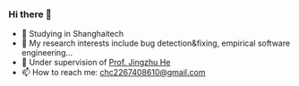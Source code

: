 ### Hi there 👋

- 🔭 Studying in Shanghaitech
- 🌱 My research interests include bug detection&fixing, empirical software engineering...
- 📜 Under supervision of [Prof. Jingzhu He](https://jhe16.github.io/)
- 📫 How to reach me: chc2267408610@gmail.com
